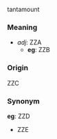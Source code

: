 tantamount
### Meaning
+ _adj_: ZZA
    + __eg__: ZZB

### Origin

ZZC

### Synonym

__eg__: ZZD

+ ZZE


